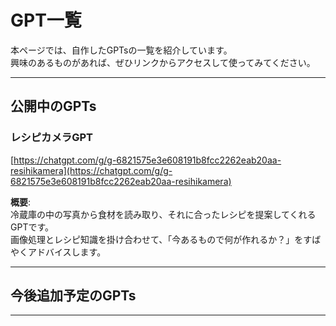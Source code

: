 # GPT一覧

本ページでは、自作したGPTsの一覧を紹介しています。  
興味のあるものがあれば、ぜひリンクからアクセスして使ってみてください。

---

## 公開中のGPTs

### レシピカメラGPT  
[https://chatgpt.com/g/g-6821575e3e608191b8fcc2262eab20aa-resihikamera](https://chatgpt.com/g/g-6821575e3e608191b8fcc2262eab20aa-resihikamera)

**概要**:  
冷蔵庫の中の写真から食材を読み取り、それに合ったレシピを提案してくれるGPTです。  
画像処理とレシピ知識を掛け合わせて、「今あるもので何が作れるか？」をすばやくアドバイスします。

---

##  今後追加予定のGPTs


---


